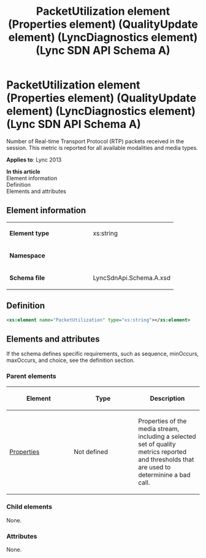 ﻿---
title: PacketUtilization element (Properties element) (QualityUpdate element) (LyncDiagnostics element) (Lync SDN API Schema A)
TOCTitle: PacketUtilization element
ms:assetid: 7bdf4d37-ef03-03e7-a123-cf125d9ad495
ms:mtpsurl: https://msdn.microsoft.com/en-us/library/Dn439235(v=office.15)
ms:contentKeyID: 57260972
ms.date: 07/24/2014
mtps_version: v=office.15
dev_langs:
- xml
---

# PacketUtilization element (Properties element) (QualityUpdate element) (LyncDiagnostics element) (Lync SDN API Schema A)

Number of Real-time Transport Protocol (RTP) packets received in the session. This metric is reported for all available modalities and media types.


**Applies to**: Lync 2013

**In this article**  
Element information  
Definition  
Elements and attributes  

## Element information

<table>
<colgroup>
<col style="width: 50%" />
<col style="width: 50%" />
</colgroup>
<tbody>
<tr class="odd">
<td><p><strong>Element type</strong></p></td>
<td><p>xs:string</p></td>
</tr>
<tr class="even">
<td><p><strong>Namespace</strong></p></td>
<td><p></p></td>
</tr>
<tr class="odd">
<td><p><strong>Schema file</strong></p></td>
<td><p>LyncSdnApi.Schema.A.xsd</p></td>
</tr>
</tbody>
</table>


## Definition

``` xml
<xs:element name="PacketUtilization" type="xs:string"></xs:element>
```

## Elements and attributes

If the schema defines specific requirements, such as sequence, minOccurs, maxOccurs, and choice, see the definition section.

### Parent elements

<table>
<colgroup>
<col style="width: 33%" />
<col style="width: 33%" />
<col style="width: 33%" />
</colgroup>
<thead>
<tr class="header">
<th><p>Element</p></th>
<th><p>Type</p></th>
<th><p>Description</p></th>
</tr>
</thead>
<tbody>
<tr class="odd">
<td><p><a href="properties-element-qualityupdate-element-lyncdiagnostics-element-lync-sdn-api-schema-a.md">Properties</a></p></td>
<td><p>Not defined</p></td>
<td><p>Properties of the media stream, including a selected set of quality metrics reported and thresholds that are used to determinine a bad call.</p></td>
</tr>
</tbody>
</table>


### Child elements

None.

### Attributes

None.

